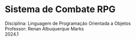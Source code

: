 # Sistema de Combate RPG
Disciplina: Linguagem de Programação Orientada a Objetos  
Professor: Renan Albuquerque Marks  
2024.1
